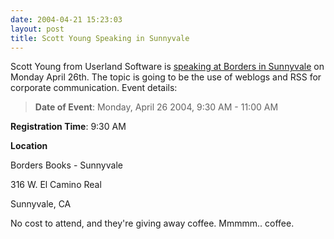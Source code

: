 ```yaml
---
date: 2004-04-21 15:23:03
layout: post
title: Scott Young Speaking in Sunnyvale
---
```


Scott Young from Userland Software is [speaking at Borders in Sunnyvale](http://www.pheedo.info/archives/000050.html) on Monday April 26th. The topic is going to be the use of weblogs and RSS for corporate communication. Event details:


> **Date of Event**: Monday, April 26 2004, 9:30 AM - 11:00 AM  

**Registration Time**: 9:30 AM  

**Location**  

Borders Books - Sunnyvale  

316 W. El Camino Real  

Sunnyvale, CA  



No cost to attend, and they're giving away coffee. Mmmmm.. coffee.
